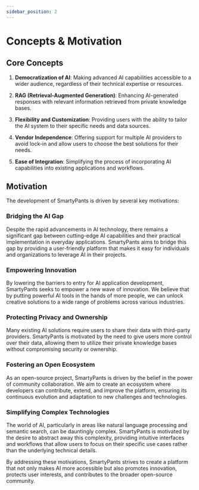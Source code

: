 ```yaml
---
sidebar_position: 2
---
```


# Concepts & Motivation

## Core Concepts

1. **Democratization of AI**: Making advanced AI capabilities accessible to a wider audience, regardless of their technical expertise or resources.

2. **RAG (Retrieval-Augmented Generation)**: Enhancing AI-generated responses with relevant information retrieved from private knowledge bases.

3. **Flexibility and Customization**: Providing users with the ability to tailor the AI system to their specific needs and data sources.

4. **Vendor Independence**: Offering support for multiple AI providers to avoid lock-in and allow users to choose the best solutions for their needs.

5. **Ease of Integration**: Simplifying the process of incorporating AI capabilities into existing applications and workflows.

## Motivation

The development of SmartyPants is driven by several key motivations:

### Bridging the AI Gap

Despite the rapid advancements in AI technology, there remains a significant gap between cutting-edge AI capabilities and their practical implementation in everyday applications. SmartyPants aims to bridge this gap by providing a user-friendly platform that makes it easy for individuals and organizations to leverage AI in their projects.

### Empowering Innovation

By lowering the barriers to entry for AI application development, SmartyPants seeks to empower a new wave of innovation. We believe that by putting powerful AI tools in the hands of more people, we can unlock creative solutions to a wide range of problems across various industries.

### Protecting Privacy and Ownership

Many existing AI solutions require users to share their data with third-party providers. SmartyPants is motivated by the need to give users more control over their data, allowing them to utilize their private knowledge bases without compromising security or ownership.

### Fostering an Open Ecosystem

As an open-source project, SmartyPants is driven by the belief in the power of community collaboration. We aim to create an ecosystem where developers can contribute, extend, and improve the platform, ensuring its continuous evolution and adaptation to new challenges and technologies.

### Simplifying Complex Technologies

The world of AI, particularly in areas like natural language processing and semantic search, can be dauntingly complex. SmartyPants is motivated by the desire to abstract away this complexity, providing intuitive interfaces and workflows that allow users to focus on their specific use cases rather than the underlying technical details.

By addressing these motivations, SmartyPants strives to create a platform that not only makes AI more accessible but also promotes innovation, protects user interests, and contributes to the broader open-source community.